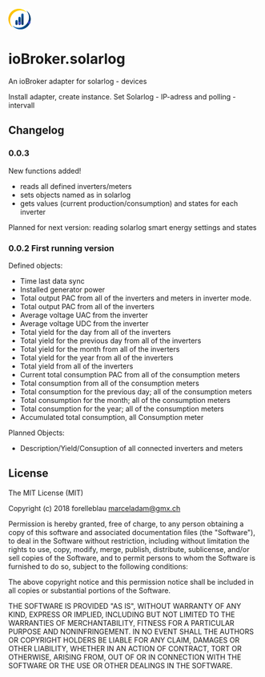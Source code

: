 ![Logo](admin/solarlog.png)
# ioBroker.solarlog
An ioBroker adapter for solarlog - devices

Install adapter, create instance.
Set Solarlog - IP-adress and polling - intervall 

## Changelog
### 0.0.3
New functions added!
- reads all defined inverters/meters 
- sets objects named as in solarlog 
- gets values (current production/consumption) and states for each inverter

Planned for next version: reading solarlog smart energy settings and states

### 0.0.2 First running version

Defined objects: 
- Time last data sync
- Installed generator power
- Total output PAC from all of the inverters and meters in inverter mode.
- Total output PAC from all of the inverters 
- Average voltage UAC from the inverter
- Average voltage UDC from the inverter
- Total yield for the day from all of the inverters
- Total yield for the previous day from all of the inverters
- Total yield for the month from all of the inverters
- Total yield for the year from all of the inverters
- Total yield from all of the inverters
- Current total consumption PAC from all of the consumption meters
- Total consumption from all of the consumption meters
- Total consumption for the previous day; all of the consumption meters
- Total consumption for the month; all of the consumption meters
- Total consumption for the year; all of the consumption meters
- Accumulated total consumption, all Consumption meter

Planned Objects:
- Description/Yield/Consuption of all connected inverters and meters


## License
The MIT License (MIT)

Copyright (c) 2018 forelleblau marceladam@gmx.ch

Permission is hereby granted, free of charge, to any person obtaining a copy
of this software and associated documentation files (the "Software"), to deal
in the Software without restriction, including without limitation the rights
to use, copy, modify, merge, publish, distribute, sublicense, and/or sell
copies of the Software, and to permit persons to whom the Software is
furnished to do so, subject to the following conditions:

The above copyright notice and this permission notice shall be included in
all copies or substantial portions of the Software.

THE SOFTWARE IS PROVIDED "AS IS", WITHOUT WARRANTY OF ANY KIND, EXPRESS OR
IMPLIED, INCLUDING BUT NOT LIMITED TO THE WARRANTIES OF MERCHANTABILITY,
FITNESS FOR A PARTICULAR PURPOSE AND NONINFRINGEMENT. IN NO EVENT SHALL THE
AUTHORS OR COPYRIGHT HOLDERS BE LIABLE FOR ANY CLAIM, DAMAGES OR OTHER
LIABILITY, WHETHER IN AN ACTION OF CONTRACT, TORT OR OTHERWISE, ARISING FROM,
OUT OF OR IN CONNECTION WITH THE SOFTWARE OR THE USE OR OTHER DEALINGS IN
THE SOFTWARE.
